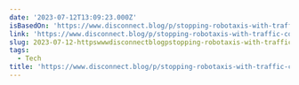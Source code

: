 ```yaml
---
date: '2023-07-12T13:09:23.000Z'
isBasedOn: 'https://www.disconnect.blog/p/stopping-robotaxis-with-traffic-cones'
link: 'https://www.disconnect.blog/p/stopping-robotaxis-with-traffic-cones'
slug: 2023-07-12-httpswwwdisconnectblogpstopping-robotaxis-with-traffic-cones
tags:
  - Tech
title: 'https://www.disconnect.blog/p/stopping-robotaxis-with-traffic-cones'
---
```


